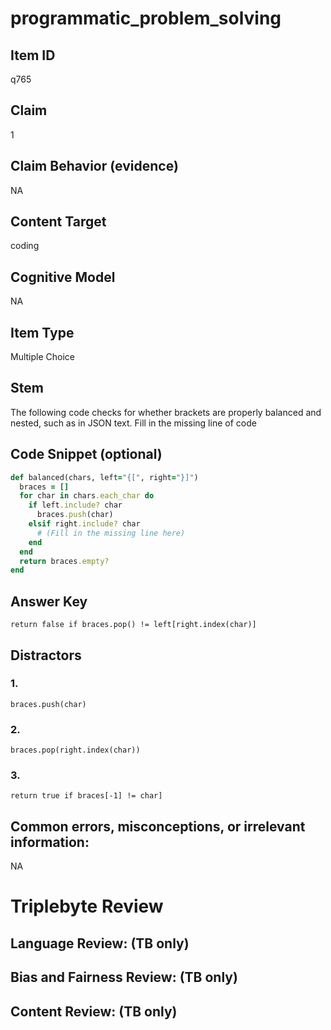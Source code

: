 # programmatic_problem_solving

## Item ID
q765

## Claim
1

## Claim Behavior (evidence)
NA

## Content Target
coding

## Cognitive Model
NA

## Item Type
Multiple Choice

## Stem
The following code checks for whether brackets are properly balanced and nested, such as in JSON text. Fill in the missing line of code

## Code Snippet (optional)
```ruby
def balanced(chars, left="{[", right="}]")
  braces = []
  for char in chars.each_char do
    if left.include? char
      braces.push(char)
    elsif right.include? char
      # (Fill in the missing line here)
    end
  end
  return braces.empty?
end
```

## Answer Key
`return false if braces.pop() != left[right.index(char)]`

## Distractors

### 1.
`braces.push(char)`

### 2.
`braces.pop(right.index(char))`

### 3.
`return true if braces[-1] != char]`

## Common errors, misconceptions, or irrelevant information:
NA

# Triplebyte Review


## Language Review: (TB only)


## Bias and Fairness Review: (TB only)


## Content Review: (TB only)

